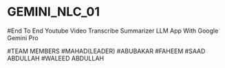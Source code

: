 # GEMINI_NLC_01
#End To End Youtube Video Transcribe Summarizer LLM App With Google Gemini Pro








#TEAM MEMBERS
#MAHAD(LEADER)
#ABUBAKAR
#FAHEEM 
#SAAD ABDULLAH
#WALEED ABDULLAH
